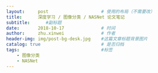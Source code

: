 ```yaml
---
layout:     post   				    # 使用的布局（不需要改）
title:     	深度学习 / 图像分类 / NASNet 论文笔记
subtitle:      #副标题
date:       2018-10-17 				# 时间
author:     zhu.xinwei 		    	# 作者
header-img: img/post-bg-desk.jpg 	#这篇文章标题背景图片
catalog: true 						# 是否归档
tags:								#标签
    - 图像分类
    - NASNet
---
```

